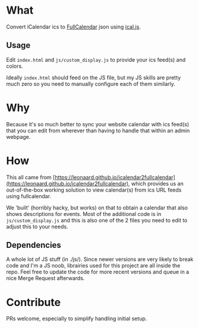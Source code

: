 # What
Convert iCalendar ics to [FullCalendar][0] json using [ical.js][1].

## Usage
Edit `index.html` and `js/custom_display.js` to provide your ics feed(s) and colors.

Ideally `index.html` should feed on the JS file, but my JS skills are pretty much zero so you need to manually configure each of them similarly.

# Why
Because it's so much better to sync your website calendar with ics feed(s) that you can edit from wherever than having to handle that within an admin webpage.

# How
This all came from [https://leonaard.github.io/icalendar2fullcalendar](https://leonaard.github.io/icalendar2fullcalendar), which provides us an out-of-the-box working solution to view calendar(s) from ics URL feeds using fullcalendar.

We 'built' (horribly hacky, but works) on that to obtain a calendar that also shows descriptions for events. Most of the additional code is in `js/custom_display.js` and this is also one of the 2 files you need to edit to adjust this to your needs.

## Dependencies
A whole lot of JS stuff (in ./js/). Since newer versions are very likely to break code and I'm a JS noob, 
librairies used for this project are all inside the repo. Feel free to update the code for more
recent versions and queue in a nice Merge Request afterwards.


# Contribute
PRs welcome, especially to simplify handling initial setup.

[0]: http://fullcalendar.io/
[1]: https://mozilla-comm.github.io/ical.js/
